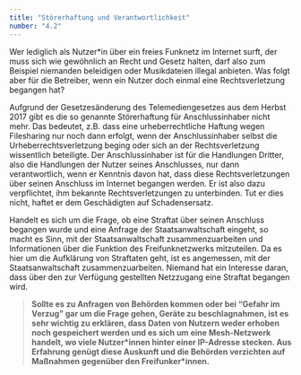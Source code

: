 ```yaml
---
title: "Störerhaftung und Verantwortlichkeit"
number: "4.2"
---
```


Wer lediglich als Nutzer\*in über ein freies Funknetz im Internet surft, der muss sich wie gewöhnlich an Recht und Gesetz halten, darf also zum Beispiel niemanden beleidigen oder Musikdateien illegal anbieten. Was folgt aber für die Betreiber, wenn ein Nutzer doch einmal eine Rechtsverletzung begangen hat? 

Aufgrund der Gesetzesänderung des Telemediengesetzes aus dem Herbst 2017 gibt es die so genannte Störerhaftung für Anschlussinhaber nicht mehr. Das bedeutet, z.B. dass eine urheberrechtliche Haftung wegen Filesharing nur noch dann erfolgt, wenn der Anschlussinhaber selbst die Urheberrechtsverletzung beging oder sich an der Rechtsverletzung wissentlich beteiligte. Der Anschlussinhaber ist für die Handlungen Dritter, also die Handlungen der Nutzer seines Anschlusses, nur dann verantwortlich, wenn er Kenntnis davon hat, dass diese Rechtsverletzungen über seinen Anschluss im Internet begangen werden. Er ist also dazu verpflichtet, ihm bekannte Rechtsverletzungen zu unterbinden. Tut er dies nicht, haftet er dem Geschädigten auf Schadensersatz. 

Handelt es sich um die Frage, ob eine Straftat über seinen Anschluss begangen wurde und eine Anfrage der Staatsanwaltschaft eingeht, so macht es Sinn, mit der Staatsanwaltschaft zusammenzuarbeiten und Informationen über die Funktion des Freifunknetzwerks mitzuteilen. Da es hier um die Aufklärung von Straftaten geht, ist es angemessen, mit der Staatsanwaltschaft zusammenzuarbeiten. Niemand hat ein Interesse daran, dass über den zur Verfügung gestellten Netzzugang eine Straftat begangen wird. 

> **Sollte es zu Anfragen von Behörden kommen oder bei “Gefahr im Verzug” gar um die Frage gehen, Geräte zu beschlagnahmen, ist es sehr wichtig zu erklären, dass Daten von Nutzern weder erhoben noch gespeichert werden und es sich um eine Mesh-Netzwerk handelt, wo viele Nutzer\*innen hinter einer IP-Adresse stecken. Aus Erfahrung genügt diese Auskunft und die Behörden verzichten auf Maßnahmen gegenüber den Freifunker\*innen.**